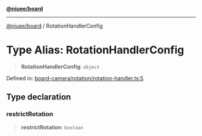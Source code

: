 [**@niuee/board**](../README.md)

***

[@niuee/board](../globals.md) / RotationHandlerConfig

# Type Alias: RotationHandlerConfig

> **RotationHandlerConfig**: `object`

Defined in: [board-camera/rotation/rotation-handler.ts:5](https://github.com/niuee/board/blob/e6c1edcccf6525a0cc9088782c7c4653e837f533/src/board-camera/rotation/rotation-handler.ts#L5)

## Type declaration

### restrictRotation

> **restrictRotation**: `boolean`

